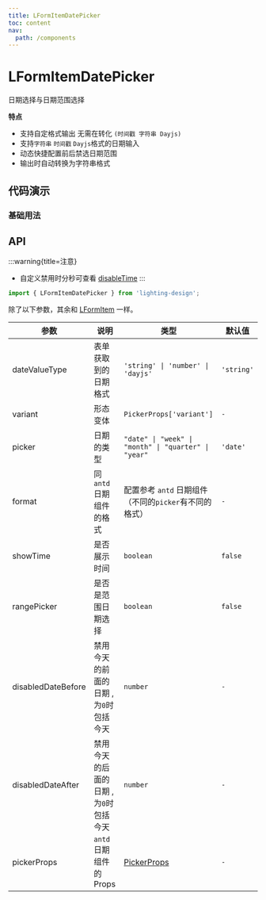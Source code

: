```yaml
---
title: LFormItemDatePicker
toc: content
nav:
  path: /components
---
```


# LFormItemDatePicker

日期选择与日期范围选择

**特点**

- 支持自定格式输出 无需在转化 `(时间戳 字符串 Dayjs) `
- 支持`字符串` `时间戳` `Dayjs`格式的日期输入
- 动态快捷配置前后禁选日期范围
- 输出时自动转换为字符串格式

## 代码演示

### 基础用法

<code src='./demos/demo.tsx'></code>

<!-- <code src='./demos/Demo1.tsx'></code>

### 日期范围

<code src='./demos/Demo2.tsx'></code>

### 禁用

<code src='./demos/Demo3.tsx'></code>

### 时间戳的值类型

<code src='./demos/Demo4.tsx'></code>

### 限制范围

<code src='./demos/Demo5.tsx'></code> -->

## API

:::warning{title=注意}

- 自定义禁用时分秒可查看 [disableTime](/components/Form-Item-Time-Picker#customdisabledhours)
  :::

```ts
import { LFormItemDatePicker } from 'lighting-design';
```

除了以下参数，其余和 [LFormItem](/components/form-item) 一样。

| 参数               | 说明                                   | 类型                                                                                         | 默认值     |
| ------------------ | -------------------------------------- | -------------------------------------------------------------------------------------------- | ---------- |
| dateValueType      | 表单获取到的日期格式                   | `'string' \| 'number' \| 'dayjs'`                                                            | `'string'` |
| variant            | 形态变体                               | `PickerProps['variant']`                                                                     | `-`        |
| picker             | 日期的类型                             | `"date" \| "week" \| "month" \| "quarter" \| "year"`                                         | `'date'`   |
| format             | 同`antd`日期组件的格式                 | 配置参考 `antd` 日期组件（不同的`picker`有不同的格式）                                       | `-`        |
| showTime           | 是否展示时间                           | `boolean`                                                                                    | `false`    |
| rangePicker        | 是否是范围日期选择                     | `boolean`                                                                                    | `false`    |
| disabledDateBefore | 禁用今天的前面的日期 , 为`0`时包括今天 | `number`                                                                                     | `-`        |
| disabledDateAfter  | 禁用今天的后面的日期 , 为`0`时包括今天 | `number`                                                                                     | `-`        |
| pickerProps        | `antd`日期组件的 Props                 | [PickerProps](https://ant.design/components/date-picker-cn/#%E5%85%B1%E5%90%8C%E7%9A%84-api) | `-`        |
